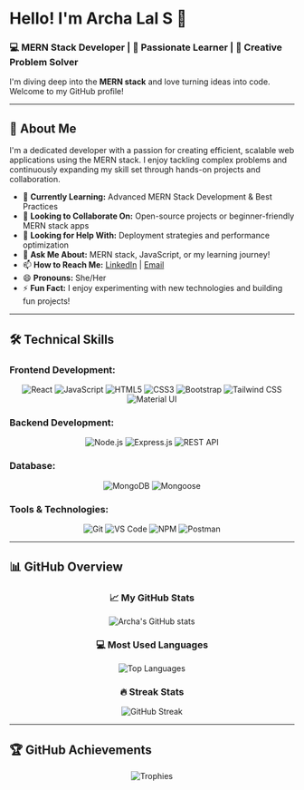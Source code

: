 # Hello! I'm Archa Lal S 👋

### 💻 MERN Stack Developer | 🌱 Passionate Learner | 🎨 Creative Problem Solver

I'm diving deep into the **MERN stack** and love turning ideas into code. Welcome to my GitHub profile!

---

## 📍 About Me

I'm a dedicated developer with a passion for creating efficient, scalable web applications using the MERN stack. I enjoy tackling complex problems and continuously expanding my skill set through hands-on projects and collaboration.

- 🌱 **Currently Learning:** Advanced MERN Stack Development & Best Practices
- 👯 **Looking to Collaborate On:** Open-source projects or beginner-friendly MERN stack apps
- 🤔 **Looking for Help With:** Deployment strategies and performance optimization
- 💬 **Ask Me About:** MERN stack, JavaScript, or my learning journey!
- 📫 **How to Reach Me:** [LinkedIn](https://www.linkedin.com/in/archa-lal/) | [Email](mailto:archalal@example.com)
- 😄 **Pronouns:** She/Her
- ⚡ **Fun Fact:** I enjoy experimenting with new technologies and building fun projects!

---

## 🛠️ Technical Skills

### **Frontend Development:**
<div align="center">

![React](https://img.shields.io/badge/React-61DAFB?style=for-the-badge&logo=react&logoColor=black)
![JavaScript](https://img.shields.io/badge/JavaScript-F7DF1E?style=for-the-badge&logo=javascript&logoColor=black)
![HTML5](https://img.shields.io/badge/HTML5-E34F26?style=for-the-badge&logo=html5&logoColor=white)
![CSS3](https://img.shields.io/badge/CSS3-1572B6?style=for-the-badge&logo=css3&logoColor=white)
![Bootstrap](https://img.shields.io/badge/Bootstrap-7952B3?style=for-the-badge&logo=bootstrap&logoColor=white)
![Tailwind CSS](https://img.shields.io/badge/Tailwind_CSS-38B2AC?style=for-the-badge&logo=tailwind-css&logoColor=white)
![Material UI](https://img.shields.io/badge/Material_UI-0081CB?style=for-the-badge&logo=mui&logoColor=white)

</div>

### **Backend Development:**
<div align="center">

![Node.js](https://img.shields.io/badge/Node.js-339933?style=for-the-badge&logo=nodedotjs&logoColor=white)
![Express.js](https://img.shields.io/badge/Express.js-000000?style=for-the-badge&logo=express&logoColor=white)
![REST API](https://img.shields.io/badge/REST_API-FF6C37?style=for-the-badge&logo=node.js&logoColor=white)

</div>

### **Database:**
<div align="center">

![MongoDB](https://img.shields.io/badge/MongoDB-47A248?style=for-the-badge&logo=mongodb&logoColor=white)
![Mongoose](https://img.shields.io/badge/Mongoose-880000?style=for-the-badge&logo=mongoose&logoColor=white)

</div>

### **Tools & Technologies:**
<div align="center">

![Git](https://img.shields.io/badge/Git-F05032?style=for-the-badge&logo=git&logoColor=white)
![VS Code](https://img.shields.io/badge/VS_Code-007ACC?style=for-the-badge&logo=visual-studio-code&logoColor=white)
![NPM](https://img.shields.io/badge/NPM-CB3837?style=for-the-badge&logo=npm&logoColor=white)
![Postman](https://img.shields.io/badge/Postman-FF6C37?style=for-the-badge&logo=postman&logoColor=white)

</div>

---

## 📊 GitHub Overview

<div align="center">

### 📈 My GitHub Stats
<img align="center" src="https://github-readme-stats.vercel.app/api?username=Archalal&show_icons=true&hide_border=true&hide_title=true&count_private=true&include_all_commits=true&theme=radical" alt="Archa's GitHub stats" />

### 💻 Most Used Languages
<img align="center" src="https://github-readme-stats.vercel.app/api/top-langs/?username=Archalal&layout=compact&hide_border=true&theme=radical&langs_count=8&hide=html,css,scss" alt="Top Languages" />

### 🔥 Streak Stats
<img align="center" src="https://github-readme-streak-stats.herokuapp.com/?user=Archalal&theme=radical&hide_border=true" alt="GitHub Streak" />

</div>

---

## 🏆 GitHub Achievements

<div align="center">

![Trophies](https://github-profile-trophy.vercel.app/?username=Archalal&theme=radical&column=7&margin-w=15&margin-h=15&no-bg=true&no-frame=true)

</div>


 
